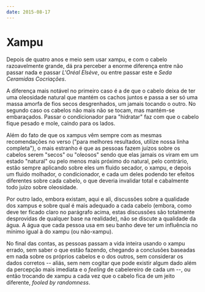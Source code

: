 ```yaml
---
date: 2015-08-17
---
```


# Xampu

Depois de quatro anos e meio sem usar xampu, e com o cabelo razoavelmente grande, dá pra perceber a enorme diferença entre não passar nada e passar _L'Oréal Elsève_, ou entre passar este e _Seda Ceramidas Cocriações_.

A diferença mais notável no primeiro caso é a de que o cabelo deixa de ter uma oleosidade natural que mantém os cachos juntos e passa a ser só uma massa amorfa de fios secos desgrenhados, um jamais tocando o outro. No segundo caso os cabelos não mais não se tocam, mas mantém-se embaraçados. Passar o condicionador para "hidratar" faz com que o cabelo fique pesado e mole, caindo para os lados.

Além do fato de que os xampus vêm sempre com as mesmas recomendações no verso ("para melhores resultados, utilize nossa linha completa"), o mais estranho é que as pessoas fazem juízos sobre os cabelos serem "secos" ou "oleosos" sendo que elas jamais os viram em um estado "natural" ou pelo menos mais próximo do natural, pelo contrário, estão sempre aplicando sobre eles um fluido secador, o xampu, e depois um fluido molhador, o condicionador, e cada um deles podendo ter efeitos diferentes sobre cada cabelo, o que deveria invalidar total e cabalmente todo juízo sobre oleosidade.

Por outro lado, embora existam, aqui e ali, discussões sobre a qualidade dos xampus e sobre qual é mais adequado a cada cabelo (embora, como deve ter ficado claro no parágrafo acima, estas discussões são totalmente desprovidas de qualquer base na realidade), não se discute a qualidade da água. A água que cada pessoa usa em seu banho deve ter um influência no mínimo igual à do xampu (ou não-xampu).

No final das contas, as pessoas passam a vida inteira usando o xampu errado, sem saber o que estão fazendo, chegando a conclusões baseadas em nada sobre os próprios cabelos e o dos outros, sem considerar os dados corretos -- aliás, sem nem cogitar que pode existir algum dado além da percepção mais imediata e o _feeling_ de cabelereiro de cada um --, ou então trocando de xampu a cada vez que o cabelo fica de um jeito diferente, _fooled by randomness_.
